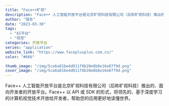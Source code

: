 ```yaml
---
title: "Face++旷视"
description: "Face++ 人工智能开放平台是北京旷视科技有限公司（后称旷视科技）推出的、面向开发者的开放平台。Face++ 以 AP"
author: "瑞东"
date: "2023-03-30"
tags:
  - "AI平台"
  - "视觉"
categories: 开放平台
series: "application"
website_link: "https://www.faceplusplus.com.cn/"
color: "#666"

thumb_image: "/img/5ca6a81be4d011f8b20e8b8e16e87f9d.png"
cover_image: "/img/5ca6a81be4d011f8b20e8b8e16e87f9d.png"
---
```


Face++ 人工智能开放平台是北京旷视科技有限公司（后称旷视科技）推出的、面向开发者的开放平台。Face++ 以 API 或 SDK 的形式，将领先的、基于深度学习的计算机视觉技术开放给开发者，帮助您的应用更好地读懂世界。